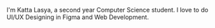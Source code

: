I'm Katta Lasya, a second year Computer Science student. I love to do UI/UX Designing in Figma and Web Development.
